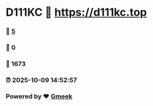 # D111KC :link: https://d111kc.top 
### :page_facing_up: [5](https://d111kc.top/tag.html) 
### :speech_balloon: 0 
### :hibiscus: 1673 
### :alarm_clock: 2025-10-09 14:52:57 
### Powered by :heart: [Gmeek](https://github.com/Meekdai/Gmeek)
